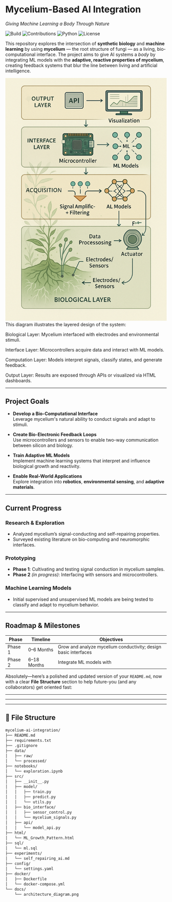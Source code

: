 #  Mycelium-Based AI Integration  
*Giving Machine Learning a Body Through Nature*

![Build](https://img.shields.io/badge/build-experimental-orange)
![Contributions](https://img.shields.io/badge/contributions-welcome-brightgreen)
![Python](https://img.shields.io/badge/python-3.10+-blue)
![License](https://img.shields.io/badge/license-MIT-lightgrey)

This repository explores the intersection of **synthetic biology** and **machine learning** by using **mycelium** — the root structure of fungi — as a living, bio-computational interface. The project aims to give AI systems a *body* by integrating ML models with the **adaptive, reactive properties of mycelium**, creating feedback systems that blur the line between living and artificial intelligence.


<img src="docs/Viz Graph.png" alt="System Architecture Diagram" width="700"/>
This diagram illustrates the layered design of the system:

Biological Layer: Mycelium interfaced with electrodes and environmental stimuli.

Interface Layer: Microcontrollers acquire data and interact with ML models.

Computation Layer: Models interpret signals, classify states, and generate feedback.

Output Layer: Results are exposed through APIs or visualized via HTML dashboards.


---

##  Project Goals

- **Develop a Bio-Computational Interface**  
  Leverage mycelium's natural ability to conduct signals and adapt to stimuli.

- **Create Bio-Electronic Feedback Loops**  
  Use microcontrollers and sensors to enable two-way communication between silicon and biology.

- **Train Adaptive ML Models**  
  Implement machine learning systems that interpret and influence biological growth and reactivity.

- **Enable Real-World Applications**  
  Explore integration into **robotics**, **environmental sensing**, and **adaptive materials**.

---

## Current Progress

###  Research & Exploration
- Analyzed mycelium’s signal-conducting and self-repairing properties.
- Surveyed existing literature on bio-computing and neuromorphic interfaces.

###  Prototyping
- **Phase 1**: Cultivating and testing signal conduction in mycelium samples.
- **Phase 2** *(in progress)*: Interfacing with sensors and microcontrollers.

###  Machine Learning Models
- Initial supervised and unsupervised ML models are being tested to classify and adapt to mycelium behavior.

---

##  Roadmap & Milestones

| Phase       | Timeline     | Objectives |
|-------------|--------------|------------|
| Phase 1     | 0–6 Months   | Grow and analyze mycelium conductivity; design basic interfaces |
| Phase 2     | 6–18 Months  | Integrate ML models with
Absolutely—here’s a polished and updated version of your `README.md`, now with a clear **File Structure** section to help future-you (and any collaborators) get oriented fast:

---



---



---

## 📁 File Structure

```
mycelium-ai-integration/
├── README.md
├── requirements.txt
├── .gitignore
├── data/
│   ├── raw/
│   └── processed/
├── notebooks/
│   └── exploration.ipynb
├── src/
│   ├── __init__.py
│   ├── model/
│   │   ├── train.py
│   │   ├── predict.py
│   │   └── utils.py
│   ├── bio_interface/
│   │   ├── sensor_control.py
│   │   └── mycelium_signals.py
│   ├── api/
│   │   └── model_api.py
├── html/
│   └── ML_Growth_Pattern.html
├── sql/
│   └── ml.sql
├── experiments/
│   └── self_repairing_ai.md
├── config/
│   └── settings.yaml
├── docker/
│   ├── Dockerfile
│   └── docker-compose.yml
└── docs/
    └── architecture_diagram.png
```
